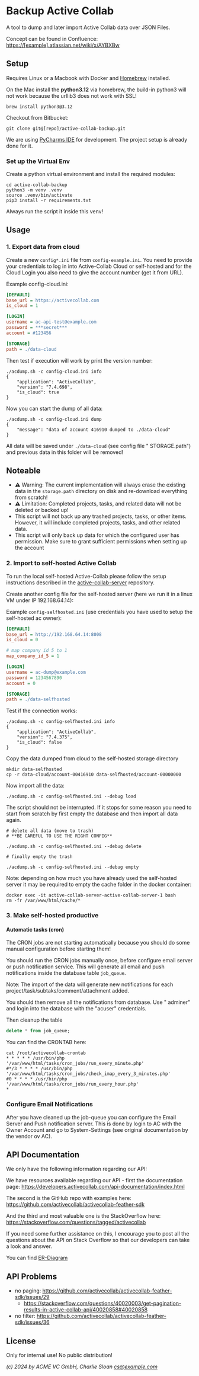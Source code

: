 # Backup Active Collab

A tool to dump and later import Active Collab data over JSON Files.

Concept can be found in
Confluence: <https://[example].atlassian.net/wiki/x/AYBXBw>

## Setup

Requires Linux or a Macbook with Docker and [Homebrew](https://brew.sh) installed.

On the Mac install the **python3.12** via homebrew, the build-in python3
will not
work because the urllib3 does not work with SSL!

```console
brew install python3@3.12
```

Checkout from Bitbucket:

```console
git clone git@[repo]/active-collab-backup.git
```

We are using [PyCharms IDE](https://www.jetbrains.com/pycharm/) for
development. The project setup is already done for it.

### Set up the Virtual Env

Create a python virtual environment and install the required modules:

```console
cd active-collab-backup
python3 -m venv .venv
source .venv/bin/activate
pip3 install -r requirements.txt 
```

Always run the script it inside this venv!

## Usage

### 1. Export data from cloud

Create a new `config*.ini` file from `config-example.ini`. You need to
provide your credentials to log in into Active-Collab Cloud or
self-hosted and for the Cloud Login you also need to give the account
number (get it from URL).

Example config-cloud.ini:

```ini
[DEFAULT]
base_url = https://activecollab.com
is_cloud = 1

[LOGIN]
username = ac-api-test@example.com
password = ***secret***
account = #123456

[STORAGE]
path = ./data-cloud
```

Then test if execution will work by print the version number:

```console
./acdump.sh -c config-cloud.ini info
{
    "application": "ActiveCollab",
    "version": "7.4.698",
    "is_cloud": true
}
```

Now you can start the dump of all data:

```console
./acdump.sh -c config-cloud.ini dump
{
    "message": "data of account 416910 dumped to ./data-cloud"
}
```

All data will be saved under `./data-cloud` (see config file "
STORAGE.path") and previous data in this folder will be removed!

## Noteable

- ⚠️ Warning: The current implementation will always erase the existing
  data in the `storage.path` directory on disk and re-download everything
  from scratch!
- ⚠️ Limitation: Completed projects, tasks, and related data will not be
  deleted or backed up!
- This script will not back up any trashed projects, tasks, or other
  items. However, it will include completed projects, tasks, and other
  related data.
- This script will only back up data for which the configured user has
  permission. Make sure to grant sufficient permissions when setting up
  the account

### 2. Import to self-hosted Active Collab

To run the local self-hosted Active-Collab please follow the setup
instructions described in
the [active-collab-server](https://bitbucket.org/[example]/active-collab-server/src/main/)
repository.

Create another config file for the self-hosted server (here we run it in
a linux VM under IP 192.168.64.14):

Example `config-selfhosted.ini` (use credentials you have used to setup
the self-hosted ac owner):

```ini
[DEFAULT]
base_url = http://192.168.64.14:8008
is_cloud = 0

# map company id 5 to 1
map_company_id_5 = 1

[LOGIN]
username = ac-dump@example.com
password = 1234567890
account = 0

[STORAGE]
path = ./data-selfhosted
```

Test if the connection works:

```console
./acdump.sh -c config-selfhosted.ini info
{
    "application": "ActiveCollab",
    "version": "7.4.375",
    "is_cloud": false
}
```

Copy the data dumped from cloud to the self-hosted storage directory

```console
mkdir data-selfhosted
cp -r data-cloud/account-00416910 data-selfhosted/account-00000000
```

Now import all the data:

```console
./acdump.sh -c config-selfhosted.ini --debug load
```

The script should not be interrupted. If it stops for some reason you
need to start from scratch by first empty the database and then import
all data again.

```console
# delete all data (move to trash)
# **BE CAREFUL TO USE THE RIGHT CONFIG**

./acdump.sh -c config-selfhosted.ini --debug delete

# finally empty the trash

./acdump.sh -c config-selfhosted.ini --debug empty
```

Note: depending on how much you have already used the self-hosted server
it may be required to empty the cache folder in the docker container:

```console
docker exec -it active-collab-server-active-collab-server-1 bash
rm -fr /var/www/html/cache/*
```

### 3. Make self-hosted productive

#### Automatic tasks (cron)

The CRON jobs are not starting automatically because you should do some
manual configuration before starting them!

You should run the CRON jobs manually once, before configure email
server or push notification service. This will generate all email and
push notifications inside the database table `job_queue`.

Note: The import of the data will generate new notifications for each
project/task/subtaks/comment/attachment added.

You should then remove all the notifications from database. Use "
adminer" and login into the database with the "acuser" credentials.

Then cleanup the table

```sql
delete * from job_queue;
```

You can find the CRONTAB here:

```console
cat /root/activecollab-crontab 
* * * * * /usr/bin/php '/var/www/html/tasks/cron_jobs/run_every_minute.php'
#*/3 * * * * /usr/bin/php '/var/www/html/tasks/cron_jobs/check_imap_every_3_minutes.php'
#0 * * * * /usr/bin/php '/var/www/html/tasks/cron_jobs/run_every_hour.php'
* 
```

### Configure Email Notifications

After you have cleaned up the job-queue you can configure the Email
Server and Push notification server. This is done by login to AC with
the Owner Account and go to System-Settings (see original documentation
by the vendor ov AC).

## API Documentation

We only have the following information regarding our API:

We have resources available regarding our API - first the documentation page: <https://developers.activecollab.com/api-documentation/index.html>

The second is the GitHub repo with examples here: <https://github.com/activecollab/activecollab-feather-sdk>

And the third and most valuable one is the StackOverflow here: <https://stackoverflow.com/questions/tagged/activecollab>

If you need some further assistance on this, I encourage you to post all the questions about the API on Stack Overflow so that our developers can take a look and answer.

You can find [ER-Diagram](AcObjects.md)

## API Problems

- no paging: <https://github.com/activecollab/activecollab-feather-sdk/issues/29>
  - <https://stackoverflow.com/questions/40020003/get-pagination-results-in-active-collab-api/40020858#40020858>
- no filter: <https://github.com/activecollab/activecollab-feather-sdk/issues/36>

## License

Only for internal use!  No public distribution!

_(c) 2024 by ACME VC GmbH, Charlie Sloan <cs@example.com>_
